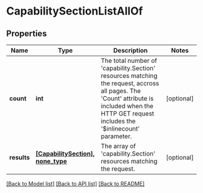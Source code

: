 # CapabilitySectionListAllOf

## Properties
Name | Type | Description | Notes
------------ | ------------- | ------------- | -------------
**count** | **int** | The total number of &#39;capability.Section&#39; resources matching the request, accross all pages. The &#39;Count&#39; attribute is included when the HTTP GET request includes the &#39;$inlinecount&#39; parameter. | [optional] 
**results** | [**[CapabilitySection], none_type**](CapabilitySection.md) | The array of &#39;capability.Section&#39; resources matching the request. | [optional] 

[[Back to Model list]](../README.md#documentation-for-models) [[Back to API list]](../README.md#documentation-for-api-endpoints) [[Back to README]](../README.md)


